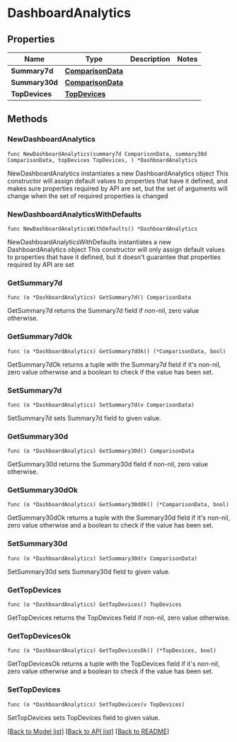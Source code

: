 # DashboardAnalytics

## Properties

Name | Type | Description | Notes
------------ | ------------- | ------------- | -------------
**Summary7d** | [**ComparisonData**](ComparisonData.md) |  | 
**Summary30d** | [**ComparisonData**](ComparisonData.md) |  | 
**TopDevices** | [**TopDevices**](TopDevices.md) |  | 

## Methods

### NewDashboardAnalytics

`func NewDashboardAnalytics(summary7d ComparisonData, summary30d ComparisonData, topDevices TopDevices, ) *DashboardAnalytics`

NewDashboardAnalytics instantiates a new DashboardAnalytics object
This constructor will assign default values to properties that have it defined,
and makes sure properties required by API are set, but the set of arguments
will change when the set of required properties is changed

### NewDashboardAnalyticsWithDefaults

`func NewDashboardAnalyticsWithDefaults() *DashboardAnalytics`

NewDashboardAnalyticsWithDefaults instantiates a new DashboardAnalytics object
This constructor will only assign default values to properties that have it defined,
but it doesn't guarantee that properties required by API are set

### GetSummary7d

`func (o *DashboardAnalytics) GetSummary7d() ComparisonData`

GetSummary7d returns the Summary7d field if non-nil, zero value otherwise.

### GetSummary7dOk

`func (o *DashboardAnalytics) GetSummary7dOk() (*ComparisonData, bool)`

GetSummary7dOk returns a tuple with the Summary7d field if it's non-nil, zero value otherwise
and a boolean to check if the value has been set.

### SetSummary7d

`func (o *DashboardAnalytics) SetSummary7d(v ComparisonData)`

SetSummary7d sets Summary7d field to given value.


### GetSummary30d

`func (o *DashboardAnalytics) GetSummary30d() ComparisonData`

GetSummary30d returns the Summary30d field if non-nil, zero value otherwise.

### GetSummary30dOk

`func (o *DashboardAnalytics) GetSummary30dOk() (*ComparisonData, bool)`

GetSummary30dOk returns a tuple with the Summary30d field if it's non-nil, zero value otherwise
and a boolean to check if the value has been set.

### SetSummary30d

`func (o *DashboardAnalytics) SetSummary30d(v ComparisonData)`

SetSummary30d sets Summary30d field to given value.


### GetTopDevices

`func (o *DashboardAnalytics) GetTopDevices() TopDevices`

GetTopDevices returns the TopDevices field if non-nil, zero value otherwise.

### GetTopDevicesOk

`func (o *DashboardAnalytics) GetTopDevicesOk() (*TopDevices, bool)`

GetTopDevicesOk returns a tuple with the TopDevices field if it's non-nil, zero value otherwise
and a boolean to check if the value has been set.

### SetTopDevices

`func (o *DashboardAnalytics) SetTopDevices(v TopDevices)`

SetTopDevices sets TopDevices field to given value.



[[Back to Model list]](../README.md#documentation-for-models) [[Back to API list]](../README.md#documentation-for-api-endpoints) [[Back to README]](../README.md)


